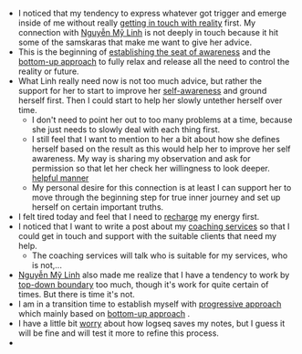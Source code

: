 - I noticed that my tendency to express whatever got trigger and emerge inside of me without really [getting in touch with reality](<getting in touch with reality.md>) first. My connection with [Nguyễn Mỹ Linh](<Nguyễn Mỹ Linh.md>) is not deeply in touch because it hit some of the samskaras that make me want to give her advice. 
- This is the beginning of [establishing the seat of awareness](<establishing the seat of awareness.md>) and the [bottom-up approach](<bottom-up approach.md>) to fully relax and release all the need to control the reality or future.
- What Linh really need now is not too much advice, but rather the support for her to start to improve her [self-awareness](<self-awareness.md>) and ground herself first. Then I could start to help her slowly untether herself over time.
    - I don't need to point her out to too many problems at a time, because she just needs to slowly deal with each thing first. 
    - I still feel that I want to mention to her a bit about how she defines herself based on the result as this would help her to improve her self awareness. My way is sharing my observation and ask for permission so that let her check her willingness to look deeper. [helpful manner](<helpful manner.md>)
    - My personal desire for this connection is at least I can support her to move through the beginning step for true inner journey and set up herself on certain important truths.
- I felt tired today and feel that I need to [recharge](<recharge.md>) my energy first.
- I noticed that I want to write a post about my [coaching services](<coaching services.md>) so that I could get in touch and support with the suitable clients that need my help.
    - The coaching services will talk who is suitable for my services, who is not,...
- [Nguyễn Mỹ Linh](<Nguyễn Mỹ Linh.md>) also made me realize that I have a tendency to work by [top-down boundary](<top-down boundary.md>)  too much, though it's work for quite certain of times. But there is time it's not. 
- I am in a transition time to establish myself with [progressive approach](<progressive approach.md>)  which mainly based on [bottom-up approach](<bottom-up approach.md>) .
- I have a little bit [worry](<worry.md>) about how logseq saves my notes, but I guess it will be fine and will test it more to refine this process.
- 
